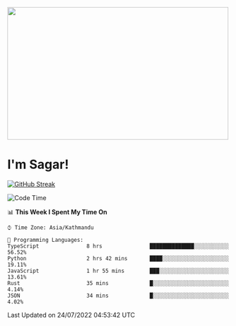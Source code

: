 
<img src="https://media.giphy.com/media/3ornk57KwDXf81rjWM/giphy.gif" width="500" height="300" frameBorder="0" class="giphy-embed" allowFullScreen></img>

#   I'm Sagar!
[![GitHub Streak](https://github-readme-streak-stats.herokuapp.com/?user=sgr2848)](https://git.io/streak-stats)
<!--START_SECTION:waka-->
![Code Time](http://img.shields.io/badge/Code%20Time-0%20secs-blue)

📊 **This Week I Spent My Time On** 

```text
⌚︎ Time Zone: Asia/Kathmandu

💬 Programming Languages: 
TypeScript               8 hrs               ██████████████░░░░░░░░░░░   56.52% 
Python                   2 hrs 42 mins       ████░░░░░░░░░░░░░░░░░░░░░   19.11% 
JavaScript               1 hr 55 mins        ███░░░░░░░░░░░░░░░░░░░░░░   13.61% 
Rust                     35 mins             █░░░░░░░░░░░░░░░░░░░░░░░░   4.14% 
JSON                     34 mins             █░░░░░░░░░░░░░░░░░░░░░░░░   4.02%

```


 Last Updated on 24/07/2022 04:53:42 UTC
<!--END_SECTION:waka-->
